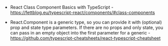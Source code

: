 - React Class Component Basics with TypeScript - https://fettblog.eu/typescript-react/components/#class-components

- React.Component is a generic type, so you can provide it with (optional) prop and state type parameters. If there are no props and only state, you can pass in an empty object into the first parameter for a generic - https://github.com/typescript-cheatsheets/react-typescript-cheatsheet

